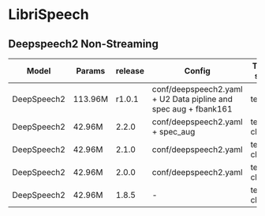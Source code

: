 # LibriSpeech

## Deepspeech2 Non-Streaming
| Model | Params | release |  Config | Test set | Loss | WER |  
| --- | --- | --- | --- | --- | --- | --- |  
| DeepSpeech2 | 113.96M | r1.0.1 | conf/deepspeech2.yaml + U2 Data pipline and spec aug + fbank161 | test | 10.76069622039795 | 0.046700 | 
| DeepSpeech2 | 42.96M | 2.2.0 | conf/deepspeech2.yaml + spec_aug | test-clean | 14.49190807 | 0.067283 |  
| DeepSpeech2 | 42.96M | 2.1.0 | conf/deepspeech2.yaml | test-clean | 15.184467315673828 | 0.072154 |  
| DeepSpeech2 | 42.96M | 2.0.0 | conf/deepspeech2.yaml | test-clean | - | 0.073973 |  
| DeepSpeech2 | 42.96M | 1.8.5 | - | test-clean | - | 0.074939 |  
